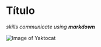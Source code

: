 # Título

_skills communicate using **markdown**_

![Image of Yaktocat](https://octodex.github.com/images/yaktocat.png)
